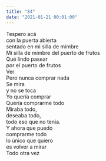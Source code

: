 ```yaml
---
title: "84"
date: "2021-01-21 00:01:00"
---
```


Tespero acá\
con la puerta abierta\
sentado en mi silla de mimbre\
Mi silla de mimbre del puerto de frutos\
Qué lindo pasear\
por el puerto de frutos\
Ver\
Pero nunca comprar nada\
Se mira\
y no se toca\
Yo quería comprar\
Quería comprarme todo\
Miraba todo,\
deseaba todo,\
todo eso que no tenía.\
Y ahora que puedo\
comprarme todo\
lo único que quiero\
es volver a mirar\
Todo otra vez